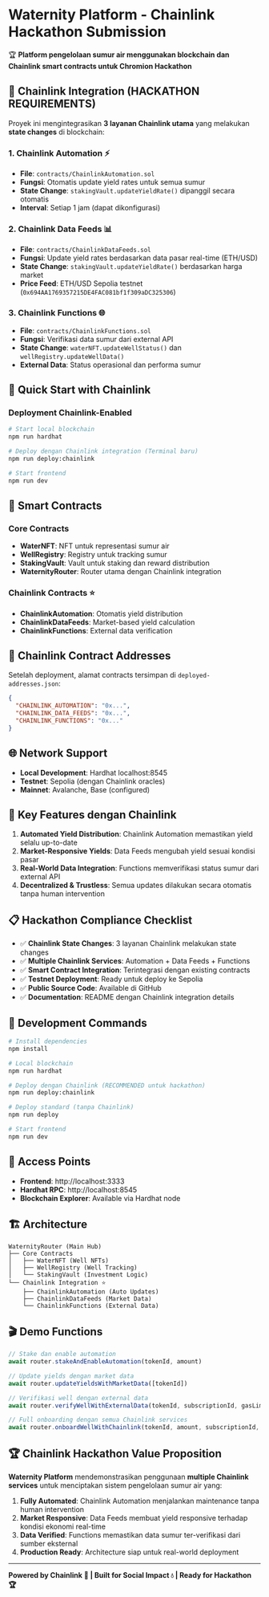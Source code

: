 # Waternity Platform - Chainlink Hackathon Submission

🏆 **Platform pengelolaan sumur air menggunakan blockchain dan Chainlink smart contracts untuk Chromion Hackathon**

## 🔗 Chainlink Integration (HACKATHON REQUIREMENTS)

Proyek ini mengintegrasikan **3 layanan Chainlink utama** yang melakukan **state changes** di blockchain:

### 1. **Chainlink Automation** ⚡
- **File**: `contracts/ChainlinkAutomation.sol`
- **Fungsi**: Otomatis update yield rates untuk semua sumur
- **State Change**: `stakingVault.updateYieldRate()` dipanggil secara otomatis
- **Interval**: Setiap 1 jam (dapat dikonfigurasi)

### 2. **Chainlink Data Feeds** 📊
- **File**: `contracts/ChainlinkDataFeeds.sol`
- **Fungsi**: Update yield rates berdasarkan data pasar real-time (ETH/USD)
- **State Change**: `stakingVault.updateYieldRate()` berdasarkan harga market
- **Price Feed**: ETH/USD Sepolia testnet (`0x694AA1769357215DE4FAC081bf1f309aDC325306`)

### 3. **Chainlink Functions** 🌐
- **File**: `contracts/ChainlinkFunctions.sol`
- **Fungsi**: Verifikasi data sumur dari external API
- **State Change**: `waterNFT.updateWellStatus()` dan `wellRegistry.updateWellData()`
- **External Data**: Status operasional dan performa sumur

## 🚀 Quick Start with Chainlink

### Deployment Chainlink-Enabled
```bash
# Start local blockchain
npm run hardhat

# Deploy dengan Chainlink integration (Terminal baru)
npm run deploy:chainlink

# Start frontend
npm run dev
```

## 📄 Smart Contracts

### Core Contracts
- **WaterNFT**: NFT untuk representasi sumur air
- **WellRegistry**: Registry untuk tracking sumur
- **StakingVault**: Vault untuk staking dan reward distribution
- **WaternityRouter**: Router utama dengan Chainlink integration

### Chainlink Contracts ⭐
- **ChainlinkAutomation**: Otomatis yield distribution
- **ChainlinkDataFeeds**: Market-based yield calculation  
- **ChainlinkFunctions**: External data verification

## 🔑 Chainlink Contract Addresses

Setelah deployment, alamat contracts tersimpan di `deployed-addresses.json`:
```json
{
  "CHAINLINK_AUTOMATION": "0x...",
  "CHAINLINK_DATA_FEEDS": "0x...", 
  "CHAINLINK_FUNCTIONS": "0x..."
}
```

## 🌐 Network Support

- **Local Development**: Hardhat localhost:8545
- **Testnet**: Sepolia (dengan Chainlink oracles)
- **Mainnet**: Avalanche, Base (configured)

## 🎯 Key Features dengan Chainlink

1. **Automated Yield Distribution**: Chainlink Automation memastikan yield selalu up-to-date
2. **Market-Responsive Yields**: Data Feeds mengubah yield sesuai kondisi pasar
3. **Real-World Data Integration**: Functions memverifikasi status sumur dari external API
4. **Decentralized & Trustless**: Semua updates dilakukan secara otomatis tanpa human intervention

## 📋 Hackathon Compliance Checklist

- ✅ **Chainlink State Changes**: 3 layanan Chainlink melakukan state changes
- ✅ **Multiple Chainlink Services**: Automation + Data Feeds + Functions
- ✅ **Smart Contract Integration**: Terintegrasi dengan existing contracts
- ✅ **Testnet Deployment**: Ready untuk deploy ke Sepolia
- ✅ **Public Source Code**: Available di GitHub
- ✅ **Documentation**: README dengan Chainlink integration details

## 🔧 Development Commands

```bash
# Install dependencies
npm install

# Local blockchain
npm run hardhat

# Deploy dengan Chainlink (RECOMMENDED untuk hackathon)
npm run deploy:chainlink

# Deploy standard (tanpa Chainlink)
npm run deploy

# Start frontend
npm run dev
```

## 📍 Access Points

- **Frontend**: http://localhost:3333
- **Hardhat RPC**: http://localhost:8545
- **Blockchain Explorer**: Available via Hardhat node

## 🏗️ Architecture

```
WaternityRouter (Main Hub)
├── Core Contracts
│   ├── WaterNFT (Well NFTs)
│   ├── WellRegistry (Well Tracking)
│   └── StakingVault (Investment Logic)
└── Chainlink Integration ⭐
    ├── ChainlinkAutomation (Auto Updates)
    ├── ChainlinkDataFeeds (Market Data)
    └── ChainlinkFunctions (External Data)
```

## 🎬 Demo Functions

```javascript
// Stake dan enable automation
await router.stakeAndEnableAutomation(tokenId, amount)

// Update yields dengan market data
await router.updateYieldsWithMarketData([tokenId])

// Verifikasi well dengan external data  
await router.verifyWellWithExternalData(tokenId, subscriptionId, gasLimit, donID)

// Full onboarding dengan semua Chainlink services
await router.onboardWellWithChainlink(tokenId, amount, subscriptionId, gasLimit, donID)
```

## 🏆 Chainlink Hackathon Value Proposition

**Waternity Platform** mendemonstrasikan penggunaan **multiple Chainlink services** untuk menciptakan sistem pengelolaan sumur air yang:

1. **Fully Automated**: Chainlink Automation menjalankan maintenance tanpa human intervention
2. **Market Responsive**: Data Feeds membuat yield responsive terhadap kondisi ekonomi real-time  
3. **Data Verified**: Functions memastikan data sumur ter-verifikasi dari sumber eksternal
4. **Production Ready**: Architecture siap untuk real-world deployment

---

**Powered by Chainlink 🔗 | Built for Social Impact 💧 | Ready for Hackathon 🏆** 
